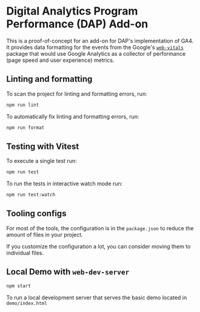 # Digital Analytics Program Performance (DAP) Add-on

This is a proof-of-concept for an add-on for DAP's implementation of GA4. It provides data formatting for the events 
from the Google's [`web-vitals`](https://github.com/GoogleChrome/web-vitals) package that would use Google Analytics as 
a collector of performance (page speed and user experience) metrics.

## Linting and formatting

To scan the project for linting and formatting errors, run:

```bash
npm run lint
```

To automatically fix linting and formatting errors, run:

```bash
npm run format
```

## Testing with Vitest

To execute a single test run:

```bash
npm run test
```

To run the tests in interactive watch mode run:

```bash
npm run test:watch
```


## Tooling configs

For most of the tools, the configuration is in the `package.json` to reduce the amount of files in your project.

If you customize the configuration a lot, you can consider moving them to individual files.

## Local Demo with `web-dev-server`

```bash
npm start
```

To run a local development server that serves the basic demo located in `demo/index.html`
